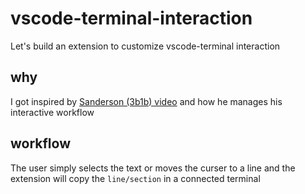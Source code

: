 # vscode-terminal-interaction
Let's build an extension to customize vscode-terminal interaction

## why 
I got inspired by [Sanderson (3b1b) video](https://www.youtube.com/watch?v=rbu7Zu5X1zI&t=159s) and how he manages his interactive workflow

## workflow

The user simply selects the text or moves the curser to a line and the extension will copy the `line/section` in a connected terminal